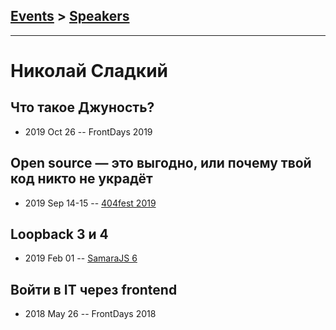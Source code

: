 ## [Events](../README.md) > [Speakers](../speakers.md)
---

# Николай Сладкий

## Что такое Джуность?
- 2019 Oct 26 -- FrontDays 2019    
## Open source — это выгодно, или почему твой код никто не украдёт
- 2019 Sep 14-15 -- [404fest 2019](https://youtu.be/tqT_K8-3HXI)    
## Loopback 3 и 4
- 2019 Feb 01 -- [SamaraJS 6](https://www.youtube.com/watch?v=cAz_VeqJy78)    
## Войти в IT через frontend
- 2018 May 26 -- FrontDays 2018    
